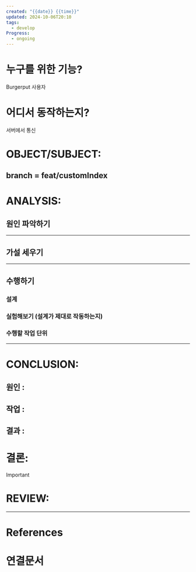 ```yaml
---
created: "{{date}} {{time}}"
updated: 2024-10-06T20:10
tags:
  - develop
Progress:
  - ongoing
---
```

# 누구를 위한 기능?
Burgerput 사용자
# 어디서 동작하는지?
서버에서 통신

# OBJECT/SUBJECT:
## branch = feat/customIndex

# ANALYSIS:
## 원인 파악하기




---
## 가설 세우기



---

## 수행하기
### 설계 

### 실험해보기 (설계가 제대로 작동하는지)

### 수행할 작업 단위

---


# CONCLUSION:

## 원인 :

## 작업 :

## 결과 :

# 결론:
>[!important]


# REVIEW:


---
# References

# 연결문서
